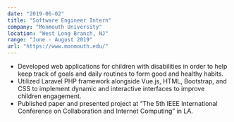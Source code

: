 ```yaml
---
date: "2019-06-02"
title: "Software Engineer Intern"
company: "Monmouth University"
location: "West Long Branch, NJ"
range: "June - August 2019"
url: "https://www.monmouth.edu/"
---
```


* Developed web applications for children with disabilities in order to help keep track of goals and daily routines to form good and healthy habits. 
* Utilized Laravel PHP framework alongside Vue.js, HTML, Bootstrap, and CSS to implement dynamic and interactive interfaces to improve children engagement. 
* Published paper and presented project at “The 5th IEEE International Conference on Collaboration and Internet Computing” in LA.

 